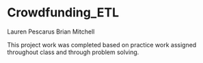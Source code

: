 # Crowdfunding_ETL

Lauren Pescarus
Brian Mitchell

This project work was completed based on practice work assigned throughout class and through problem solving. 
